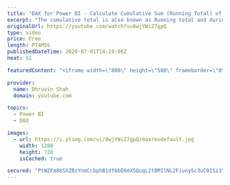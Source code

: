 ```yaml
---
title: "DAX for Power BI - Calculate Cumulative Sum (Running Total) of Count in Power BI"
excerpt: "The cumulative total is also known as Running total and during this video, we will talk about how we can calculate a cumulative sum for request count using Power BI Dax measure in Power BI.  During this session, we will cover the following things: • Real-life example where we need Cumulative Sum 00:21"
originalUrl: https://youtube.com/watch?v=8wjYWiZ7gpQ
type: video
price: Free
length: PT4M5S
publishedDateTime: 2020-07-01T14:19:06Z
heat: 51

featuredContent: "<iframe width=\"800\" height=\"500\" frameborder=\"0\" src=\"https://www.youtube.com/embed/8wjYWiZ7gpQ\" allow=\"accelerometer; autoplay; encrypted-media; gyroscope; picture-in-picture\" allowfullscreen></iframe>"

provider:
  name: Dhruvin Shah
  domain: youtube.com

topics:
  - Power BI
  - DAX

images:
  - url: https://i.ytimg.com/vi/8wjYWiZ7gpQ/maxresdefault.jpg
    width: 1280
    height: 720
    isCached: true

secured: "PtWZFm86SXZBzYnmCcbphB1df6bE6mX5QuqL2t8MIlNL2FiunySc3uC0ISi3YFOT3OZSy1UjFVCw0g+dFf/X81iolLJjIPaTQZEvb4hbnvEZtfog5aLVto2eYY5AH/orkyAOl76yAcmsCAcW1C9n/2s/+iBgMclyPbdY2YNjZqryiqRBWmbcPXI5KakWg8p6evGlQkRcgpo2f2q5+wvkvXtoUUYclwgqqrtNz1l4WtKAK97rhw1icyrXOalKPQi9tlJ4sGWSW3mQVJRWzVBHzYRVoIO80lVJUi8qSNo0XazbRQDz5jstt/+Huy2tLx6vCneI782vvF/T+tSSk/EbDzlMFJYTyBX6nCvNyb7zHnJH+YdiKB7Q3qdBZj5w6QaRXMZ6rvPF5gB1jTMV16DPT+t6p35tUsTd3wKxoE3w4Rk=;ZETVp2Hxhz+wj/heMxsejQ=="
---
```


